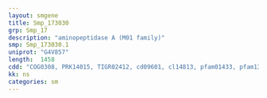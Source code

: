 ```yaml
---
layout: smgene
title: Smp_173030
grp: Smp_17
description: "aminopeptidase A (M01 family)"
smp: Smp_173030.1
uniprot: "G4V857"
length:  1458
cdd: "COG0308, PRK14015, TIGR02412, cd09601, cl14813, pfam01433, pfam13485"
kk: ns
categories: sm
---
```

